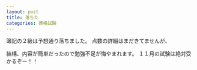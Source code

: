 ```yaml
---
layout: post
title: 落ちた
categories: 資格試験
---
```


簿記の２級は予想通り落ちました。
点数の詳細はまだきてませんが、

結構、内容が簡単だったので勉強不足が悔やまれます。
１１月の試験は絶対受かるぞー！！

